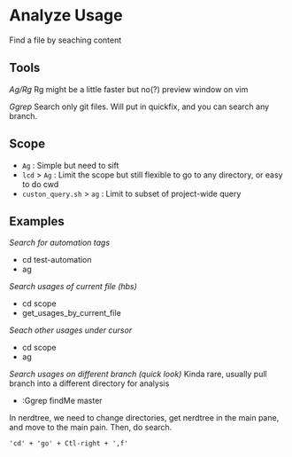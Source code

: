 # Analyze Usage

Find a file by seaching content

## Tools

*Ag/Rg*
Rg might be a little faster but no(?) preview window on vim

*Ggrep*
Search only git files.  Will put in quickfix, and you can search any branch.

## Scope
	
- `Ag`                     : Simple but need to sift
- `lcd` > `Ag`             : Limit the scope but still flexible to go to any directory, or easy to do cwd
- `custon_query.sh` > `ag` : Limit to subset of project-wide query

## Examples

*Search for automation tags*
- cd test-automation
- ag <cfile>

*Search usages of current file (hbs)*
- cd scope
- get_usages_by_current_file

*Seach other usages under cursor*
- cd scope
- ag <cfile>

*Search usages on different branch (quick look)*
Kinda rare, usually pull branch into a different directory for analysis
- :Ggrep findMe master




In nerdtree, we need to change directories, get nerdtree in the main pane, and move to the main pain.
Then, do search.
```
'cd' + 'go' + Ctl-right + ',f'
```
